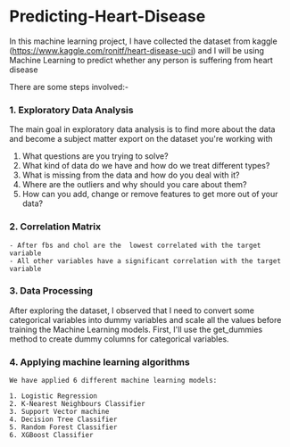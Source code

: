 # Predicting-Heart-Disease
In this machine learning project, I have collected the dataset from kaggle
(https://www.kaggle.com/ronitf/heart-disease-uci) and I will be using Machine Learning to predict whether
any person is suffering from heart disease

There are some steps involved:-
### 1. Exploratory Data Analysis
  
  The main goal in exploratory data analysis is to find more about the data and become a 
  subject matter export on the dataset you're working with
  
  1. What questions are you trying to solve?
  2. What kind of data do we have and how do we treat different types?
  3. What is missing from the data and how do you deal with it?
  4. Where are the outliers and why should you care about them?
  5. How can you add, change or remove features to get more out of your data?

### 2. Correlation Matrix
  
    - After fbs and chol are the  lowest correlated with the target variable
    - All other variables have a significant correlation with the target variable

### 3. Data Processing
  After exploring the dataset, I observed that I need to convert some categorical         variables into dummy variables and scale all the values before training the Machine     Learning models. First, I'll use the get_dummies method to create dummy columns
  for categorical variables.

### 4. Applying machine learning algorithms
    
    We have applied 6 different machine learning models:
    
    1. Logistic Regression
    2. K-Nearest Neighbours Classifier
    3. Support Vector machine
    4. Decision Tree Classifier
    5. Random Forest Classifier
    6. XGBoost Classifier
    

